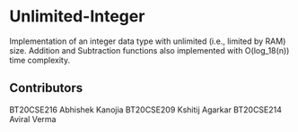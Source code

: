 # Unlimited-Integer
Implementation of an integer data type with unlimited (i.e., limited by RAM) size. 
Addition and Subtraction functions also implemented with O(log_18(n)) time complexity.

## Contributors
BT20CSE216 Abhishek Kanojia
BT20CSE209 Kshitij Agarkar
BT20CSE214 Aviral Verma
